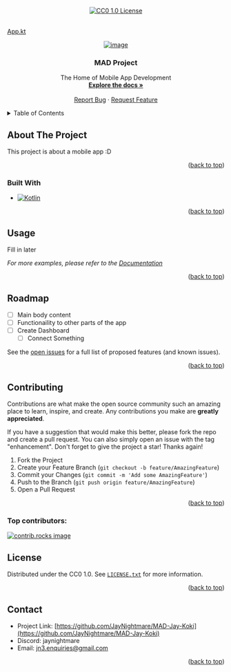 <!-- Improved compatibility of back to top link: See: https://github.com/othneildrew/Best-README-Template/pull/73 -->
<a id="readme-top"></a>

<div align="center">
  
  [![CC0 1.0 License][license-shield]][license-url]
  
</div>



<!-- PROJECT LOGO -->
<br />[App.kt](src%2FApp.kt)
<div align="center">
  <a href="https://github.com/JayNightmare/MAD-Jay-Koki">
    
![image](https://github.com/user-attachments/assets/b506d901-cf4d-4b52-a479-a92a7882845f)
  </a>

<h3 align="center">MAD Project</h3>

  <p align="center">
    The Home of Mobile App Development
    <br />
    <a href="https://github.com/JayNightmare/MAD-Jay-Koki"><strong>Explore the docs »</strong></a>
    <br />
    <br />
    <!-- <a href="https://jaynightmare.github.io/MAD-Jay-Koki/">View Page</a> 
    &middot;
    -->
    <a href="https://github.com/JayNightmare/MAD-Jay-Koki/issues/new?labels=bug&template=bug-report---.md">Report Bug</a>
    &middot;
    <a href="https://github.com/JayNightmare/MAD-Jay-Koki/issues/new?labels=enhancement&template=feature-request---.md">Request Feature</a>
  </p>
</div>

<!-- TABLE OF CONTENTS -->
<details>
  <summary>Table of Contents</summary>
  <ol>
    <li>
      <a href="#about-the-project">About The Project</a>
      <ul>
        <li><a href="#built-with">Built With</a></li>
      </ul>
    </li>
    <li><a href="#usage">Usage</a></li>
    <li><a href="#roadmap">Roadmap</a></li>
    <li><a href="#contributing">Contributing</a></li>
    <li><a href="#license">License</a></li>
    <li><a href="#contact">Contact</a></li>
  </ol>
</details>



<!-- ABOUT THE PROJECT -->
## About The Project

This project is about a mobile app :D


<p align="right">(<a href="#readme-top">back to top</a>)</p>



### Built With
* [![Kotlin][Kotlin]][Kotlin-URL]

<p align="right">(<a href="#readme-top">back to top</a>)</p>

<!-- USAGE EXAMPLES -->
## Usage

Fill in later

_For more examples, please refer to the [Documentation](https://jaynightmare.github.io/MAD-Jay-Koki/)_

<p align="right">(<a href="#readme-top">back to top</a>)</p>



<!-- ROADMAP -->
## Roadmap

- [ ] Main body content
- [ ] Functionaility to other parts of the app
- [ ] Create Dashboard
    - [ ] Connect Something

See the [open issues](https://github.com/JayNightmare/MAD-Jay-Koki/issues) for a full list of proposed features (and known issues).

<p align="right">(<a href="#readme-top">back to top</a>)</p>



<!-- CONTRIBUTING -->
## Contributing

Contributions are what make the open source community such an amazing place to learn, inspire, and create. Any contributions you make are **greatly appreciated**.

If you have a suggestion that would make this better, please fork the repo and create a pull request. You can also simply open an issue with the tag "enhancement".
Don't forget to give the project a star! Thanks again!

1. Fork the Project
2. Create your Feature Branch (`git checkout -b feature/AmazingFeature`)
3. Commit your Changes (`git commit -m 'Add some AmazingFeature'`)
4. Push to the Branch (`git push origin feature/AmazingFeature`)
5. Open a Pull Request

<p align="right">(<a href="#readme-top">back to top</a>)</p>

### Top contributors:

<a href="https://github.com/JayNightmare/MAD-Jay-Koki/graphs/contributors">
  <img src="https://contrib.rocks/image?repo=JayNightmare/MAD-Jay-Koki" alt="contrib.rocks image" />
</a>



<!-- LICENSE -->
## License

Distributed under the CC0 1.0. See [`LICENSE.txt`](https://github.com/JayNightmare/MAD-Jay-Koki/blob/master/LICENSE.txt) for more information.

<p align="right">(<a href="#readme-top">back to top</a>)</p>



<!-- CONTACT -->
## Contact

- Project Link: [https://github.com/JayNightmare/MAD-Jay-Koki](https://github.com/JayNightmare/MAD-Jay-Koki)
- Discord: jaynightmare
- Email: jn3.enquiries@gmail.com

<p align="right">(<a href="#readme-top">back to top</a>)</p>


<!-- MARKDOWN LINKS & IMAGES -->
<!-- https://www.markdownguide.org/basic-syntax/#reference-style-links -->
[contributors-shield]: https://img.shields.io/github/contributors/JayNightmare/MAD-Jay-Koki.svg?style=for-the-badge
[contributors-url]: https://github.com/JayNightmare/MAD-Jay-Koki/graphs/contributors
<!-- // -->
[forks-shield]: https://img.shields.io/github/forks/JayNightmare/MAD-Jay-Koki.svg?style=for-the-badge
[forks-url]: https://github.com/JayNightmare/MAD-Jay-Koki/network/members
<!-- // -->
[stars-shield]: https://img.shields.io/github/stars/JayNightmare/MAD-Jay-Koki.svg?style=for-the-badge
[stars-url]: https://github.com/JayNightmare/MAD-Jay-Koki/stargazers
<!-- // -->
[issues-shield]: https://img.shields.io/github/issues/JayNightmare/MAD-Jay-Koki.svg?style=for-the-badge
[issues-url]: https://github.com/JayNightmare/MAD-Jay-Koki/issues
<!-- // -->
[license-shield]: https://img.shields.io/github/license/JayNightmare/MAD-Jay-Koki.svg?style=for-the-badge
[license-url]: https://github.com/JayNightmare/MAD-Jay-Koki/blob/master/LICENSE.txt
<!-- // -->
[linkedin-shield]: https://img.shields.io/badge/-LinkedIn-black.svg?style=for-the-badge&logo=linkedin&colorB=555
[linkedin-url]: https://www.linkedin.com/in/jordan-s-bell/
<!-- // -->
[product-screenshot]: images/screenshot.png
<!-- // -->
[Next.js]: https://img.shields.io/badge/next.js-000000?style=for-the-badge&logo=nextdotjs&logoColor=white
[Next-url]: https://nextjs.org/
<!-- // -->
[React.js]: https://img.shields.io/badge/React-20232A?style=for-the-badge&logo=react&logoColor=61DAFB
[React-url]: https://reactjs.org/
<!-- // -->
[Vue.js]: https://img.shields.io/badge/Vue.js-35495E?style=for-the-badge&logo=vuedotjs&logoColor=4FC08D
[Vue-url]: https://vuejs.org/
<!-- // -->
[Angular.io]: https://img.shields.io/badge/Angular-DD0031?style=for-the-badge&logo=angular&logoColor=white
[Angular-url]: https://angular.io/
<!-- // -->
[Svelte.dev]: https://img.shields.io/badge/Svelte-4A4A55?style=for-the-badge&logo=svelte&logoColor=FF3E00
[Svelte-url]: https://svelte.dev/
<!-- // -->
[Laravel.com]: https://img.shields.io/badge/Laravel-FF2D20?style=for-the-badge&logo=laravel&logoColor=white
[Laravel-url]: https://laravel.com
<!-- // -->
[Bootstrap.com]: https://img.shields.io/badge/Bootstrap-563D7C?style=for-the-badge&logo=bootstrap&logoColor=white
[Bootstrap-url]: https://getbootstrap.com
<!-- // -->
[JQuery.com]: https://img.shields.io/badge/jQuery-0769AD?style=for-the-badge&logo=jquery&logoColor=white
[JQuery-url]: https://jquery.com
<!-- // -->
[Python.org]: https://img.shields.io/badge/Python-3776AB?styl
[Python-url]: https://www.python.org
<!-- // -->
[JavaScript]: https://img.shields.io/badge/JavaScript-F7DF1E?style=for-the-badge&logo=javascript&logoColor=black
[JavaScript-url]: https://www.javascript.com
<!-- // -->
[Discord.js]: https://img.shields.io/badge/Discord.js-blue?style=for-the-badge&logo=discord&logoColor=white
[Discord.js-url]: https://discord.js.org
<!-- // -->
[HTML]: https://img.shields.io/badge/HTML-orange?style=for-the-badge&logo=html5&logoColor=white
[HTML-url]: https://www.w3schools.com/html/
<!-- // -->
[CSS]: https://img.shields.io/badge/CSS-darkblue?style=for-the-badge&logo=css&logoColor=white
[CSS-url]: https://www.w3schools.com/css/
<!-- // -->
[Discord-Bot]: https://img.shields.io/badge/-Discord_Bot-black.svg?style=for-the-badge&logo=linkedin&colorB=555
[Discord-Bot-url]: https://github.com/JayNightmare/Translator-Discord-Bot
<!-- // -->
[TALE-website]: https://img.shields.io/badge/-T.A.L.E-black.svg?style=for-the-badge&logo=linkedin&colorB=555
[TALE-url]: https://github.com/JayNightmare/MAD-Jay-Koki
<!-- // -->
[Kotlin]: https://img.shields.io/badge/Kotlin-darkblue?style=for-the-badge&logo=css&logoColor=white
[Kotlin-URL]: https://kotlinlang.org
